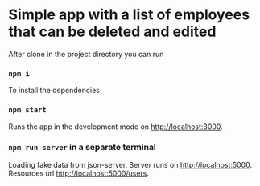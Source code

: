 # Simple app with a list of employees that can be deleted and edited

After clone in the project directory you can run
### `npm i`
To install the dependencies

### `npm start`
Runs the app in the development mode on [http://localhost:3000](http://localhost:3000).

### `npm run server` in a separate terminal
Loading fake data from json-server. Server runs on [http://localhost:5000](http://localhost:5000). Resources url [http://localhost:5000/users](http://localhost:5000/users).
